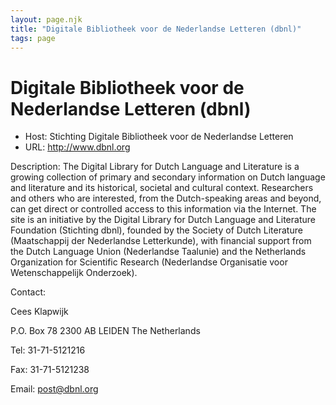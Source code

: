 ```yaml
---
layout: page.njk
title: "Digitale Bibliotheek voor de Nederlandse Letteren (dbnl)"
tags: page
---
```

# Digitale Bibliotheek voor de Nederlandse Letteren (dbnl)




* Host: Stichting Digitale Bibliotheek voor de Nederlandse Letteren
* URL: <http://www.dbnl.org>



Description:
 The Digital Library for Dutch Language and Literature is a growing collection of primary
 and secondary information on Dutch language and literature and its historical, societal
 and cultural context. Researchers and others who are interested, from the Dutch-speaking
 areas and beyond, can get direct or controlled access to this information via the
 Internet. The site is an initiative by the Digital Library for Dutch Language and
 Literature Foundation (Stichting dbnl), founded by the Society of Dutch Literature
 (Maatschappij der Nederlandse Letterkunde), with financial support from the Dutch
 Language Union (Nederlandse Taalunie) and the Netherlands Organization for Scientific
 Research (Nederlandse Organisatie voor Wetenschappelijk Onderzoek).
 
 
 
 
 



Contact: 



Cees Klapwijk


P.O. Box 78
 2300 AB LEIDEN
 The Netherlands


Tel: 31-71-5121216


Fax: 31-71-5121238


Email: [post@dbnl.org](mailto:post@dbnl.org)





